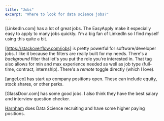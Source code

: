 ```yaml
---
title: "Jobs"
excerpt: "Where to look for data science jobs?"
---
```




[LinkedIn.com] has a lot of great jobs. The EasyApply make it especially easy to apply to many jobs quickly. I'm a big fan of LinkedIn so I find myself using this quite a bit.

[https://stackoverflow.com/jobs] is pretty powerful for software/developer jobs. I like it because the filters are really built for my needs. There's a *background* filter that let's you put the role you're interested in. That tag also allows for min and max experience needed as well as job type (full-time, contract, internship). There's a *remote* toggle directly (which I love).  

[angel.co] has start up company positions open. These can include equity, stock shares, or other perks.

[GlassDoor.com] has some good jobs. I also think they have the best salary and interview question checker.

[Harnham](https://www.harnham.com/us/jobs?options=1111) does Data Science recruiting and have some higher paying positions. 
